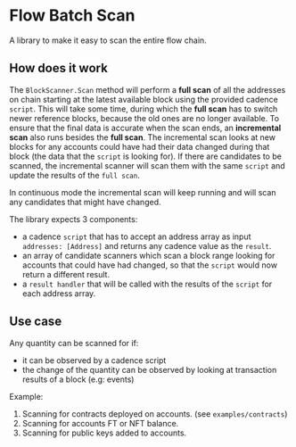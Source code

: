 # Flow Batch Scan

A library to make it easy to scan the entire flow chain.

## How does it work

The `BlockScanner.Scan` method will perform a **full scan** of all the addresses on chain starting at the latest available block using the provided cadence `script`.
This will take some time, during which the **full scan** has to switch newer reference blocks, because the old ones are no longer available.
To ensure that the final data is accurate when the scan ends, an **incremental scan** also runs besides the **full scan**.
The incremental scan looks at new blocks for any accounts could have had their data changed during that block (the data that the `script` is looking for).
If there are candidates to be scanned, the incremental scanner will scan them with the same `script` and update the results of the `full scan`.

In continuous mode the incremental scan will keep running and will scan any candidates that might have changed.

The library expects 3 components:

- a cadence `script` that has to accept an address array as input `addresses: [Address]` and returns any cadence value as the `result`.
- an array of candidate scanners which scan a block range looking for accounts that could have had changed, so that the `script` would now return a different result.
- a `result handler` that will be called with the results of the `script` for each address array.

## Use case

Any quantity can be scanned for if:
- it can be observed by a cadence script
- the change of the quantity can be observed by looking at transaction results of a block (e.g: events)

Example:
1. Scanning for contracts deployed on accounts. (see `examples/contracts`)
2. Scanning for accounts FT or NFT balance.
3. Scanning for public keys added to accounts.
